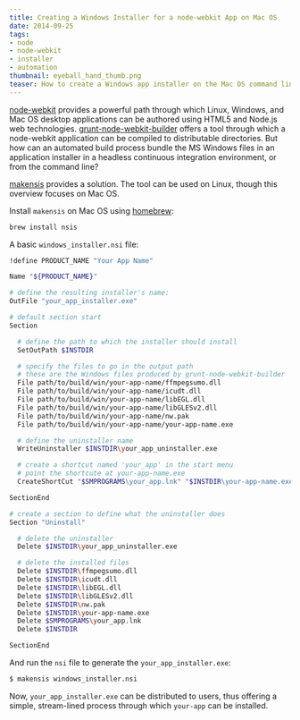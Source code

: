 ```yaml
---
title: Creating a Windows Installer for a node-webkit App on Mac OS
date: 2014-09-25
tags:
- node
- node-webkit
- installer
- automation
thumbnail: eyeball_hand_thumb.png
teaser: How to create a Windows app installer on the Mac OS command line using makensis.
---
```


[node-webkit](https://github.com/rogerwang/node-webkit) provides a powerful path through which Linux, Windows, and Mac OS desktop applications can be authored using HTML5 and Node.js web technologies. [grunt-node-webkit-builder](https://github.com/mllrsohn/grunt-node-webkit-builder) offers a tool through which a node-webkit application can be compiled to distributable directories. But how can an automated build process bundle the MS Windows files in an application installer in a headless continuous integration environment, or from the command line?

[makensis](http://nsis.sourceforge.net/Main_Page) provides a solution. The tool can be used on Linux, though this overview focuses on Mac OS.

Install `makensis` on Mac OS using [homebrew](http://brew.sh/):

```bash
brew install nsis
```

A basic `windows_installer.nsi` file:

```bash
!define PRODUCT_NAME "Your App Name"

Name "${PRODUCT_NAME}"

# define the resulting installer's name:
OutFile "your_app_installer.exe"

# default section start
Section

  # define the path to which the installer should install
  SetOutPath $INSTDIR

  # specify the files to go in the output path
  # these are the Windows files produced by grunt-node-webkit-builder
  File path/to/build/win/your-app-name/ffmpegsumo.dll
  File path/to/build/win/your-app-name/icudt.dll
  File path/to/build/win/your-app-name/libEGL.dll
  File path/to/build/win/your-app-name/libGLESv2.dll
  File path/to/build/win/your-app-name/nw.pak
  File path/to/build/win/your-app-name/your-app-name.exe

  # define the uninstaller name
  WriteUninstaller $INSTDIR\your_app_uninstaller.exe

  # create a shortcut named 'your_app' in the start menu
  # point the shortcute at your-app-name.exe
  CreateShortCut "$SMPROGRAMS\your_app.lnk" "$INSTDIR\your-app-name.exe"

SectionEnd

# create a section to define what the uninstaller does
Section "Uninstall"

  # delete the uninstaller
  Delete $INSTDIR\your_app_uninstaller.exe

  # delete the installed files
  Delete $INSTDIR\ffmpegsumo.dll
  Delete $INSTDIR\icudt.dll
  Delete $INSTDIR\libEGL.dll
  Delete $INSTDIR\libGLESv2.dll
  Delete $INSTDIR\nw.pak
  Delete $INSTDIR\your-app-name.exe
  Delete $SMPROGRAMS\your_app.lnk
  Delete $INSTDIR

SectionEnd
```

And run the `nsi` file to generate the `your_app_installer.exe`:

```bash
$ makensis windows_installer.nsi
```

Now, `your_app_installer.exe` can be distributed to users, thus offering a simple, stream-lined process through which `your-app` can be installed.
